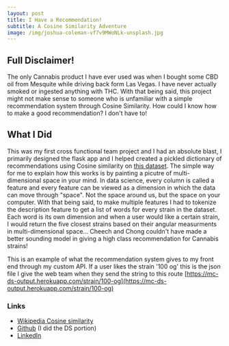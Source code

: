 ```yaml
---
layout: post
title: I Have a Recommendation! 
subtitle: A Cosine Similarity Adventure   
image: /img/joshua-coleman-vf7v9MWoNLk-unsplash.jpg
---  
```


## Full Disclaimer!    
The only Cannabis product I have ever used was when I bought some CBD oil from Mesquite while driving back form Las Vegas. I have never actually smoked or ingested anything with THC. With that being said, this project might not make sense to someone who is unfamiliar with a simple recommendation system through Cosine Similarity. How could I know how to make a good recommendation? I don't have to!  

## What I Did  
This was my first cross functional team project and I had an absolute blast, I primarily designed the flask app and I helped created a pickled dictionary of recommendations using Cosine similarity on [this dataset](https://www.kaggle.com/kingburrito666/cannabis-strains). The simple way for me to explain how this works is by painting a picutre of multi-dimensional space in your mind. In data science, every column is called a feature and every feature can be viewed as a dimension in which the data can move through "space". Not the space around us, but the space on your computer. With that being said, to make multiple features I had to tokenize the description feature to get a list of words for every strain in the dataset. Each word is its own dimension and when a user would like a certain strain, I would return the five closest strains based on their angular measurments in multi-dimensional space... Cheech and Chong couldn't have made a better sounding model in giving a high class recommendation for Cannabis strains!  

This is an example of what the recommendation system gives to my front end through my custom API. If a user likes the strain '100 og' this is the json file I give the web team when they send the string to this route [https://mc-ds-output.herokuapp.com/strain/100-og](https://mc-ds-output.herokuapp.com/strain/100-og)

### Links  
- [Wikipedia Cosine similarity](https://en.wikipedia.org/wiki/Cosine_similarity)  
- [Github](https://github.com/bw-med-cabinet-3) (I did the DS portion)  
- [LinkedIn](https://www.linkedin.com/in/ethan-jansen-957738190/)
